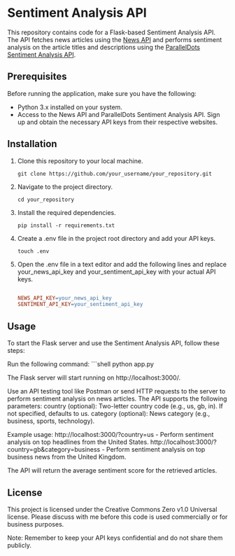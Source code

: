 # Sentiment Analysis API

This repository contains code for a Flask-based Sentiment Analysis API. The API fetches news articles using the [News API](https://newsapi.org/) and performs sentiment analysis on the article titles and descriptions using the [ParallelDots Sentiment Analysis API](https://apis.paralleldots.com/v4/sentiment).

## Prerequisites

Before running the application, make sure you have the following:

- Python 3.x installed on your system.
- Access to the News API and ParallelDots Sentiment Analysis API. Sign up and obtain the necessary API keys from their respective websites.

## Installation

1. Clone this repository to your local machine.

   ```shell
   git clone https://github.com/your_username/your_repository.git

2. Navigate to the project directory.
   ```shell
   cd your_repository

3. Install the required dependencies.

    ```shell
    pip install -r requirements.txt

4. Create a .env file in the project root directory and add your API keys.

    ```shell
    touch .env

5. Open the .env file in a text editor and add the following lines and replace your_news_api_key and your_sentiment_api_key with your actual API keys.

    ```makefile

    NEWS_API_KEY=your_news_api_key
    SENTIMENT_API_KEY=your_sentiment_api_key

## Usage

To start the Flask server and use the Sentiment Analysis API, follow these steps:

Run the following command:
     ```shell
        python app.py

The Flask server will start running on http://localhost:3000/.

Use an API testing tool like Postman or send HTTP requests to the server to perform sentiment analysis on news articles. The API supports the following parameters:
    country (optional): Two-letter country code (e.g., us, gb, in). If not specified, defaults to us.
    category (optional): News category (e.g., business, sports, technology).

Example usage:
    http://localhost:3000/?country=us - Perform sentiment analysis on top headlines from the United States.
    http://localhost:3000/?country=gb&category=business - Perform sentiment analysis on top business news from the United Kingdom.

The API will return the average sentiment score for the retrieved articles.

## License

This project is licensed under the Creative Commons Zero v1.0 Universal license.
Please discuss with me before this code is used commercially or for business purposes.

Note: Remember to keep your API keys confidential and do not share them publicly.

